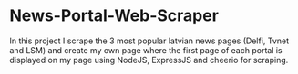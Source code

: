 # News-Portal-Web-Scraper

In this project I scrape the 3 most popular latvian news pages (Delfi, Tvnet and LSM) and create my own page where the first page of each portal is displayed on my page using NodeJS, ExpressJS and cheerio for scraping.
